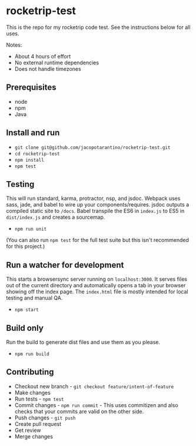 # rocketrip-test

This is the repo for my rocketrip code test. See the instructions below for all uses.

Notes:

* About 4 hours of effort
* No external runtime dependencies
* Does not handle timezones

## Prerequisites

* node
* npm
* Java

## Install and run

* `git clone git@github.com/jacopotarantino/rocketrip-test.git`
* `cd rocketrip-test`
* `npm install`
* `npm test`

## Testing

This will run standard, karma, protractor, nsp, and jsdoc. Webpack uses sass, jade, and babel to wire up your components/requires. jsdoc outputs a compiled static site to `/docs`. Babel transpile the ES6 in `index.js` to ES5 in `dist/index.js` and creates a sourcemap.

* `npm run unit`

(You can also run `npm test` for the full test suite but this isn't recommended for this project.)

## Run a watcher for development

This starts a browsersync server running on `localhost:3000`. It serves files out of the current directory and automatically opens a tab in your browser showing off the index page. The `index.html` file is mostly intended for local testing and manual QA.

* `npm start`

## Build only

Run the build to generate dist files and use them as you please.

* `npm run build`

## Contributing

* Checkout new branch - `git checkout feature/intent-of-feature`
* Make changes
* Run tests - `npm test`
* Commit changes - `npm run commit` - This uses commitizen and also checks that your commits are valid on the other side.
* Push changes - `git push`
* Create pull request
* Get review
* Merge changes
